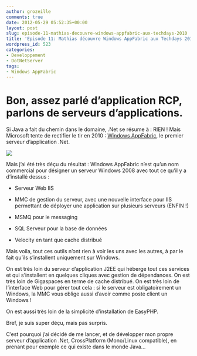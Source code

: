 ```yaml
---
author: grozeille
comments: true
date: 2012-05-29 05:52:35+00:00
layout: post
slug: episode-11-mathias-decouvre-windows-appfabric-aux-techdays-2010
title: 'Episode 11: Mathias découvre Windows AppFabric aux Techdays 2010'
wordpress_id: 523
categories:
- Developpement
- DotNetServer
tags:
- Windows AppFabric
---
```


# Bon, assez parlé d’application RCP, parlons de serveurs d’applications.


Si Java a fait du chemin dans le domaine, .Net se résume à : RIEN !
Mais Microsoft tente de rectifier le tir en 2010 : [Windows AppFabric](http://msdn.microsoft.com/en-us/windowsserver/ee695849.aspx), le premier serveur d’application .Net.

[![](http://grozeille.files.wordpress.com/2010/11/p1000085_7679d50d.jpg?w=300)](http://grozeille.files.wordpress.com/2010/11/p1000085_7679d50d.jpg)

Mais j’ai été très déçu du résultat : Windows AppFabric n’est qu’un nom commercial pour désigner un serveur Windows 2008 avec tout ce qu’il y a d’installé dessus :



	
  * Serveur Web IIS

	
  * MMC de gestion du serveur, avec une nouvelle interface pour IIS permettant de déployer une application sur plusieurs serveurs (ENFIN !)

	
  * MSMQ pour le messaging

	
  * SQL Serveur pour la base de données

	
  * Velocity en tant que cache distribué


Mais voila, tout ces outils n’ont rien à voir les uns avec les autres, à par le fait qu’ils s’installent uniquement sur Windows.

On est très loin du serveur d’application J2EE qui héberge tout ces services et qui s’installent en quelques cliques avec gestion de dépendances.
On est très loin de Gigaspaces en terme de cache distribué.
On est très loin de l’interface Web pour gérer tout cela : si le serveur est obligatoirement un Windows, la MMC vous oblige aussi d’avoir comme poste client un Windows !

On est aussi très loin de la simplicité d’installation de EasyPHP.

Bref, je suis super déçu, mais pas surpris.

C’est pourquoi j’ai décidé de me lancer, et de développer mon propre serveur d’application .Net, CrossPlatform (Mono/Linux compatible), en prenant pour exemple ce qui existe dans le monde Java...
